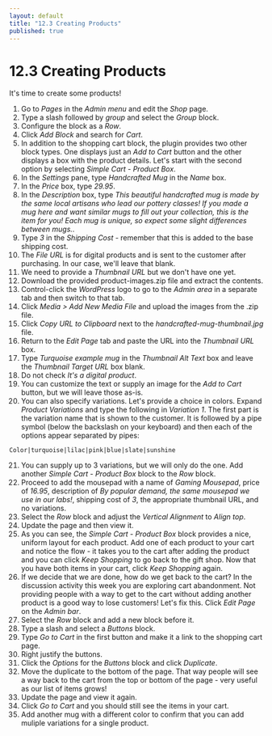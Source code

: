 ```yaml
---
layout: default
title: "12.3 Creating Products"
published: true
---
```


# 12.3 Creating Products

It's time to create some products!

1. Go to _Pages_ in the _Admin menu_ and edit the _Shop_ page.
2. Type a slash followed by _group_ and select the _Group_ block.
3. Configure the block as a _Row_.
4. Click _Add Block_ and search for _Cart_.
5. In addition to the shopping cart block, the plugin provides two other block types. One displays just an _Add to Cart_ button and the other displays a box with the product details. Let's start with the second option by selecting _Simple Cart - Product Box_.
6. In the _Settings_ pane, type _Handcrafted Mug_ in the _Name_ box.
7. In the _Price_ box, type _29.95_.
8. In the _Description_ box, type _This beautiful handcrafted mug is made by the same local artisans who lead our pottery classes! If you made a mug here and want similar mugs to fill out your collection, this is the item for you! Each mug is unique, so expect some slight differences between mugs._.
9. Type _3_ in the _Shipping Cost_ - remember that this is added to the base shipping cost.
10. The _File URL_ is for digital products and is sent to the customer after purchasing. In our case, we'll leave that blank.
11. We need to provide a _Thumbnail URL_ but we don't have one yet.
12. Download the provided product-images.zip file and extract the contents.
13. Control-click the _WordPress_ logo to go to the _Admin area_ in a separate tab and then switch to that tab.
14. Click _Media > Add New Media File_ and upload the images from the .zip file.
15. Click _Copy URL to Clipboard_ next to the _handcrafted-mug-thumbnail.jpg_ file.
16. Return to the _Edit Page_ tab and paste the URL into the _Thumbnail URL_ box.
17. Type _Turquoise example mug_ in the _Thumbnail Alt Text_ box and leave the _Thumbnail Target URL_ box blank.
18. Do not check _It's a digital product_.
19. You can customize the text or supply an image for the _Add to Cart_ button, but we will leave those as-is.
20. You can also specify variations. Let's provide a choice in colors. Expand _Product Variations_ and type the following in _Variation 1_. The first part is the variation name that is shown to the customer. It is followed by a pipe symbol (below the backslash on your keyboard) and then each of the options appear separated by pipes:

```
Color|turquoise|lilac|pink|blue|slate|sunshine
```

21. You can supply up to 3 variations, but we will only do the one. Add another _Simple Cart - Product Box_ block to the _Row_ block.
22. Proceed to add the mousepad with a name of _Gaming Mousepad_, price of _16.95_, description of _By popular demand, the same mousepad we use in our labs!_, shipping cost of _3_, the appropriate thumbnail URL, and no variations.
23. Select the _Row_ block and adjust the _Vertical Alignment_ to _Align top_.
24. Update the page and then view it.
25. As you can see, the _Simple Cart - Product Box_ block provides a nice, uniform layout for each product. Add one of each product to your cart and notice the flow - it takes you to the cart after adding the product and you can click _Keep Shopping_ to go back to the gift shop. Now that you have both items in your cart, click _Keep Shopping_ again.
26. If we decide that we are done, how do we get back to the cart? In the discussion activity this week you are exploring cart abandonment. Not providing people with a way to get to the cart without adding another product is a good way to lose customers! Let's fix this. Click _Edit Page_ on the _Admin bar_.
27. Select the _Row_ block and add a new block before it.
28. Type a slash and select a _Buttons_ block.
29. Type _Go to Cart_ in the first button and make it a link to the shopping cart page.
30. Right justify the buttons.
31. Click the _Options_ for the _Buttons_ block and click _Duplicate_.
32. Move the duplicate to the bottom of the page. That way people will see a way back to the cart from the top or bottom of the page - very useful as our list of items grows!
33. Update the page and view it again.
34. Click _Go to Cart_ and you should still see the items in your cart.
35. Add another mug with a different color to confirm that you can add muliple variations for a single product.
